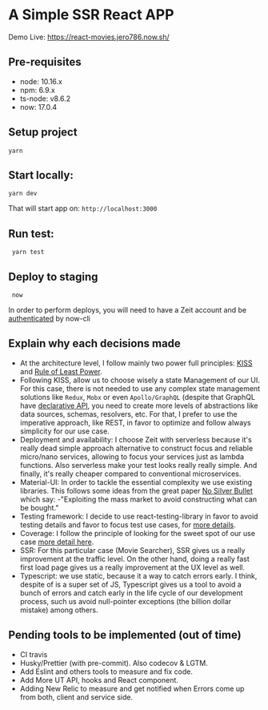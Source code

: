 # A Simple SSR React APP 

Demo Live: https://react-movies.jero786.now.sh/

## Pre-requisites    
- node: 10.16.x    
- npm: 6.9.x    
- ts-node: v8.6.2    
- now: 17.0.4    
    
## Setup project    
```
yarn
``` 
## Start locally:
```
yarn dev
``` 
That will start app on: `http://localhost:3000`    
 
 ## Run test:
```
 yarn test
```  
 ## Deploy to staging  
  
```  
 now
 ```   
 In order to perform deploys, you will need to have a Zeit account and be [authenticated](https://zeit.co/docs/now-cli#commands/login) by now-cli  
  
## Explain why each decisions made  
  
- At the architecture level, I follow mainly two power full principles: [KISS](https://en.wikipedia.org/wiki/KISS_principle) and [Rule of Least Power](https://en.wikipedia.org/wiki/Rule_of_least_power). 
- Following KISS, allow us to choose wisely a state Management of our UI. For this case, there is not needed to use any complex state management solutions like `Redux`, `Mobx` or even `Apollo/GraphQL` (despite that GraphQL have [declarative API](https://medium.com/@jero786/graphql-at-high-level-79b842b95b64), you need to create more levels of abstractions like data sources, schemas, resolvers, etc. For that, I prefer to use the imperative approach, like REST, in favor to optimize and follow always simplicity for our use case.
- Deployment and availability: I choose Zeit with serverless because it's really dead simple approach alternative to construct focus and reliable micro/nano services, allowing to focus your services just as lambda functions. Also serverless make your test looks really really simple. And finally, it's really cheaper compared to conventional microservices.
- Material-UI: In order to tackle the essential complexity we use existing libraries. This follows some ideas from the great paper [No Silver Bullet](https://en.wikipedia.org/wiki/No_Silver_Bullet) which say: -"Exploiting the mass market to avoid constructing what can be bought."
- Testing framework: I decide to use react-testing-library in favor to avoid testing details and favor to focus test use cases, for [more details](https://kentcdodds.com/blog/testing-implementation-details).
- Coverage: I follow the principle of looking for the sweet spot of our use case [more detail here](https://medium.com/@jero786/write-test-not-too-many-mostly-integration-bad298f69e1a).
- SSR: For this particular case (Movie Searcher), SSR gives us a really improvement at the traffic level. On the other hand, doing a really fast first load page gives us a really improvement at the UX level as well.
- Typescript: we use static, because it a way to catch errors early. I think, despite of is a super set of JS, Typescript gives us a tool to avoid a bunch of errors and catch early in the life cycle of our development process, such us avoid null-pointer exceptions (the billion dollar mistake) among others. 

## Pending tools to be implemented (out of time)
- CI travis
- Husky/Prettier (with pre-commit). Also codecov & LGTM.
- Add Eslint and others tools to measure and fix code.
- Add More UT API, hooks and React component.
- Adding New Relic to measure and get notified when Errors come up from both, client and service side.
